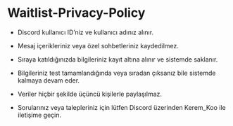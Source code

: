 # Waitlist-Privacy-Policy
- Discord kullanıcı ID’niz ve kullanıcı adınız alınır.

- Mesaj içerikleriniz veya özel sohbetleriniz kaydedilmez.

- Sıraya katıldığınızda bilgileriniz kayıt altına alınır ve sistemde saklanır.

- Bilgileriniz test tamamlandığında veya sıradan çıksanız bile sistemde kalmaya devam eder.

- Veriler hiçbir şekilde üçüncü kişilerle paylaşılmaz.

- Sorularınız veya talepleriniz için lütfen Discord üzerinden Kerem_Koo ile iletişime geçin.
